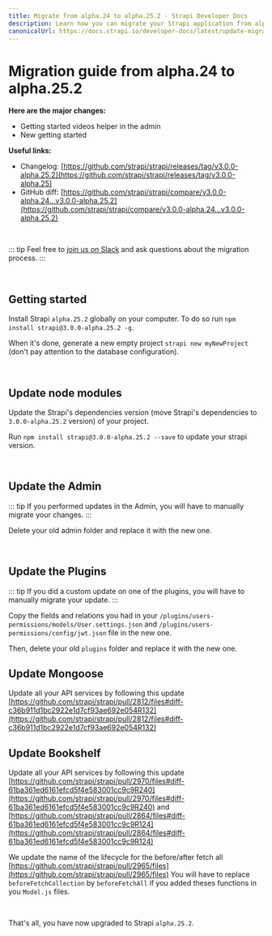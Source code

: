 ```yaml
---
title: Migrate from alpha.24 to alpha.25.2 - Strapi Developer Docs
description: Learn how you can migrate your Strapi application from alpha.24 to alpha.25.
canonicalUrl: https://docs.strapi.io/developer-docs/latest/update-migration-guides/migration-guides/migration-guide-alpha.24-to-alpha.25.html
---
```


# Migration guide from alpha.24 to alpha.25.2

**Here are the major changes:**

- Getting started videos helper in the admin
- New getting started

**Useful links:**

- Changelog: [https://github.com/strapi/strapi/releases/tag/v3.0.0-alpha.25.2](https://github.com/strapi/strapi/releases/tag/v3.0.0-alpha.25)
- GitHub diff: [https://github.com/strapi/strapi/compare/v3.0.0-alpha.24...v3.0.0-alpha.25.2](https://github.com/strapi/strapi/compare/v3.0.0-alpha.24...v3.0.0-alpha.25.2)

<br>

::: tip
Feel free to [join us on Slack](http://slack.strapi.io) and ask questions about the migration process.
:::

<br>

## Getting started

Install Strapi `alpha.25.2` globally on your computer. To do so run `npm install strapi@3.0.0-alpha.25.2 -g`.

When it's done, generate a new empty project `strapi new myNewProject` (don't pay attention to the database configuration).

<br>

## Update node modules

Update the Strapi's dependencies version (move Strapi's dependencies to `3.0.0-alpha.25.2` version) of your project.

Run `npm install strapi@3.0.0-alpha.25.2 --save` to update your strapi version.

<br>

## Update the Admin

::: tip
If you performed updates in the Admin, you will have to manually migrate your changes.
:::

Delete your old admin folder and replace it with the new one.

<br>

## Update the Plugins

::: tip
If you did a custom update on one of the plugins, you will have to manually migrate your update.
:::

Copy the fields and relations you had in your `/plugins/users-permissions/models/User.settings.json` and `/plugins/users-permissions/config/jwt.json` file in the new one.

Then, delete your old `plugins` folder and replace it with the new one.

## Update Mongoose

Update all your API services by following this update [https://github.com/strapi/strapi/pull/2812/files#diff-c36b911d1bc2922e1d7cf93ae692e054R132](https://github.com/strapi/strapi/pull/2812/files#diff-c36b911d1bc2922e1d7cf93ae692e054R132)

## Update Bookshelf

Update all your API services by following this update [https://github.com/strapi/strapi/pull/2970/files#diff-61ba361ed6161efcd5f4e583001cc9c9R240](https://github.com/strapi/strapi/pull/2970/files#diff-61ba361ed6161efcd5f4e583001cc9c9R240) and [https://github.com/strapi/strapi/pull/2864/files#diff-61ba361ed6161efcd5f4e583001cc9c9R124](https://github.com/strapi/strapi/pull/2864/files#diff-61ba361ed6161efcd5f4e583001cc9c9R124)

We update the name of the lifecycle for the before/after fetch all [https://github.com/strapi/strapi/pull/2965/files](https://github.com/strapi/strapi/pull/2965/files)
You will have to replace `beforeFetchCollection` by `beforeFetchAll` if you added theses functions in you `Model.js` files.

<br>

That's all, you have now upgraded to Strapi `alpha.25.2`.

